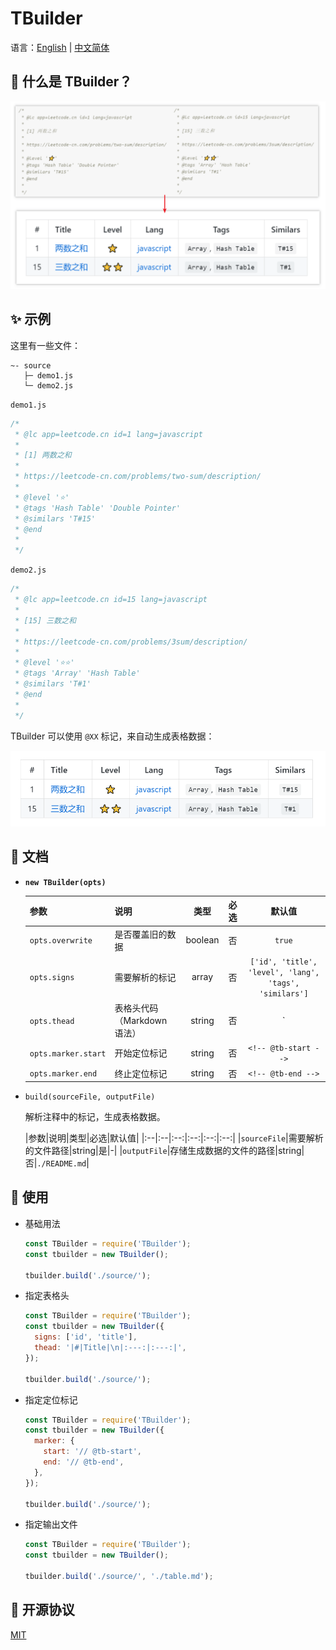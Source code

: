 # TBuilder

语言：[English](./README.md) | [中文简体](./README-zh_CN.md)

## 🔮 什么是 TBuilder？

![TBuilder - what-is-tbuilder](./assets/what-is-tbuilder.png)

## ✨ 示例

这里有一些文件：

```
~- source
   ├─ demo1.js
   └─ demo2.js
```

`demo1.js`

```js
/*
 * @lc app=leetcode.cn id=1 lang=javascript
 *
 * [1] 两数之和
 *
 * https://leetcode-cn.com/problems/two-sum/description/
 *
 * @level '⭐'
 * @tags 'Hash Table' 'Double Pointer'
 * @similars 'T#15'
 * @end
 *
 */
```

`demo2.js`

```js
/*
 * @lc app=leetcode.cn id=15 lang=javascript
 *
 * [15] 三数之和
 *
 * https://leetcode-cn.com/problems/3sum/description/
 *
 * @level '⭐⭐'
 * @tags 'Array' 'Hash Table'
 * @similars 'T#1'
 * @end
 *
 */
```

TBuilder 可以使用 `@XX` 标记，来自动生成表格数据：

![TBuilder - demo](./assets/demo.png)

## 📃 文档

- **`new TBuilder(opts)`**

  |参数|说明|类型|必选|默认值|
  |:--|:--|:--:|:--:|:--:|
  |`opts.overwrite`|是否覆盖旧的数据|boolean|否|`true`|
  |`opts.signs`|需要解析的标记|array|否|`['id', 'title', 'level', 'lang', 'tags', 'similars']`|
  |`opts.thead`|表格头代码（Markdown 语法）|string|否|`|#|Title|Level|Lang|Tags|Similars|\n|:---:|:---|:---:|:---:|:---:|:---:|`|
  |`opts.marker.start`|开始定位标记|string|否|`<!-- @tb-start -->`|
  |`opts.marker.end`|终止定位标记|string|否|`<!-- @tb-end -->`|

- `build(sourceFile, outputFile)`

  解析注释中的标记，生成表格数据。

  |参数|说明|类型|必选|默认值|
  |:--|:--|:--:|:--:|:--:|:--:|
  |`sourceFile`|需要解析的文件路径|string|是|-|
  |`outputFile`|存储生成数据的文件的路径|string|否|`./README.md`|

## 🔨 使用

- 基础用法

  ```js
  const TBuilder = require('TBuilder');
  const tbuilder = new TBuilder();

  tbuilder.build('./source/');
  ```

- 指定表格头

  ```js
  const TBuilder = require('TBuilder');
  const tbuilder = new TBuilder({
    signs: ['id', 'title'],
    thead: '|#|Title|\n|:---:|:---:|',
  });

  tbuilder.build('./source/');
  ```

- 指定定位标记

  ```js
  const TBuilder = require('TBuilder');
  const tbuilder = new TBuilder({
    marker: {
      start: '// @tb-start',
      end: '// @tb-end',
    },
  });

  tbuilder.build('./source/');
  ```

- 指定输出文件

  ```js
  const TBuilder = require('TBuilder');
  const tbuilder = new TBuilder();

  tbuilder.build('./source/', './table.md');
  ```

## 🤝 开源协议

[MIT](https://github.com/liuyib/tbuilder/blob/master/LICENSE)
